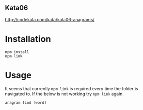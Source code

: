 ## Kata06
http://codekata.com/kata/kata06-anagrams/
# Installation
```
npm install
npm link
```
# Usage
It seems that currently `npm link` is required every time the folder is navigated to. If the below is not working try `npm link` again.
```
anagram find [word]
```
